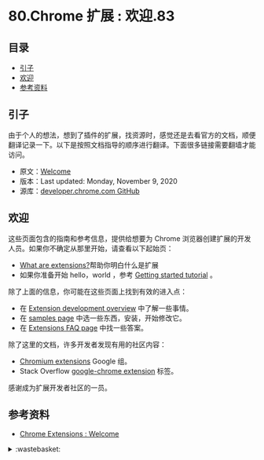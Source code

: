 # 80.Chrome 扩展 : 欢迎.83
## <a name="index"></a> 目录
- [引子](#start)
- [欢迎](#welcome)
- [参考资料](#reference)


## <a name="start"></a> 引子
由于个人的想法，想到了插件的扩展，找资源时，感觉还是去看官方的文档，顺便翻译记录一下。以下是按照文档指导的顺序进行翻译。下面很多链接需要翻墙才能访问。

- 原文：[Welcome][url-1]
- 版本：Last updated: Monday, November 9, 2020
- 源库：[developer.chrome.com GitHub][url-9]

## <a name="welcome"></a>  欢迎
这些页面包含的指南和参考信息，提供给想要为 Chrome 浏览器创建扩展的开发人员。如果你不确定从那里开始，请查看以下起始页：
- [What are extensions?][url-2]帮助你明白什么是扩展
- 如果你准备开始 hello，world ，参考 [Getting started tutorial][url-3] 。

除了上面的信息，你可能在这些页面上找到有效的进入点：
- 在 [Extension development overview][url-4] 中了解一些事情。
- 在 [samples page][url-5] 中选一些东西，安装，开始修改它。
- 在 [Extensions FAQ page][url-6] 中找一些答案。

除了这里的文档，许多开发者发现有用的社区内容：
- [Chromium extensions][url-7] Google 组。
- Stack Overflow [google-chrome extension][url-8] 标签。

感谢成为扩展开发者社区的一员。


## <a name="reference"></a> 参考资料
- [Chrome Extensions : Welcome][url-1]

[url-1]:https://developer.chrome.com/docs/extensions/mv3/
[url-2]:https://developer.chrome.com/docs/extensions/mv3/overview/
[url-3]:https://developer.chrome.com/docs/extensions/mv3/getstarted/
[url-4]:https://developer.chrome.com/docs/extensions/mv3/devguide/
[url-5]:https://github.com/GoogleChrome/chrome-extensions-samples
[url-6]:https://developer.chrome.com/docs/extensions/mv3/faq/
[url-7]:https://groups.google.com/a/chromium.org/g/chromium-extensions
[url-8]:https://stackoverflow.com/tags/google-chrome-extension/info
[url-9]:https://github.com/GoogleChrome/developer.chrome.com

[url-local-rail]:./images/n/rail.png

<details>
<summary>:wastebasket:</summary>

在打骨折的时候，想着没有买过这个系列的作品，于是买了 [Tomb Raider][url-game] 。

最近把这个游戏在一般模式下通关了，前面上手的时候花了些时间，越到后面越熟练，越能体验到其中的一些乐趣。

后来我想了一下这个游戏为什么能吸引我玩下去：
- 故事一开始就关于神秘传说的内容，这点我也是比较好奇的，后续收集的一些故事记录，也让我一直保持着好奇心。
- 在荒岛求生，让我觉得里面可能会体验很不一的场景，后面的确印证了，海流，河流，山川不注意掉下去是会死亡的。
- 一些机关还是蛮有趣的，还有一些古墓的探索。
- 新手和操作引导让我不是很费力就能跟着剧情走下去，在特定剧情场景，给人一种很刺激的好莱坞式的电影体验感。
- 在路上可以狩猎升级技能，还有各种武器升级，让我有种不断成长提升的满足感。
- 2013 年出的游戏，场景看起来也很不错。

![80-poster][url-local-poster]

</details>

[url-game]:https://store.steampowered.com/app/203160/Tomb_Raider/
[url-local-poster]:./images/80/poster.jpg
